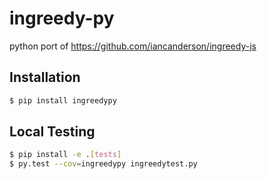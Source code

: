 # ingreedy-py
python port of https://github.com/iancanderson/ingreedy-js

## Installation
```bash
$ pip install ingreedypy
```

## Local Testing
```bash
$ pip install -e .[tests]
$ py.test --cov=ingreedypy ingreedytest.py
```
